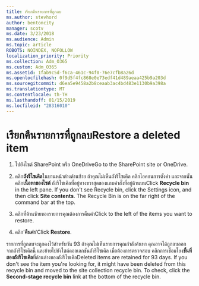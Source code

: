 ```yaml
---
title: เรียกคืนรายการที่ถูกลบ
ms.author: stevhord
author: bentoncity
manager: scotv
ms.date: 3/23/2018
ms.audience: Admin
ms.topic: article
ROBOTS: NOINDEX, NOFOLLOW
localization_priority: Priority
ms.collection: Adm_O365
ms.custom: Adm_O365
ms.assetid: 1fab9c5d-f6ca-461c-94f0-76e7cfb8a26d
ms.openlocfilehash: 0f9d5f4fc868e0e73edf41d489aeaa425b9a203d
ms.sourcegitcommit: d6ea5e9458a2b8ceaab3ac4bd483e1130b9a398a
ms.translationtype: MT
ms.contentlocale: th-TH
ms.lasthandoff: 01/15/2019
ms.locfileid: "28316010"
---
```

# <a name="restore-a-deleted-item"></a><span data-ttu-id="aecfe-102">เรียกคืนรายการที่ถูกลบ</span><span class="sxs-lookup"><span data-stu-id="aecfe-102">Restore a deleted item</span></span>

1. <span data-ttu-id="aecfe-103">ไปยังไซต์ SharePoint หรือ OneDrive</span><span class="sxs-lookup"><span data-stu-id="aecfe-103">Go to the SharePoint site or OneDrive.</span></span>
    
2. <span data-ttu-id="aecfe-p101">คลิก**ถังรีไซเคิล**ในบานหน้าต่างด้านซ้าย ถ้าคุณไม่เห็นถังรีไซเคิล คลิกไอคอนการตั้งค่า และจากนั้น คลิก**เนื้อหาของไซต์** ถังรีไซเคิลที่อยู่ทางขวาสุดของแถบคำสั่งที่อยู่ด้านบน</span><span class="sxs-lookup"><span data-stu-id="aecfe-p101">Click **Recycle bin** in the left pane. If you don't see Recycle bin, click the Settings icon, and then click **Site contents**. The Recycle Bin is on the far right of the command bar at the top.</span></span>
    
3. <span data-ttu-id="aecfe-107">คลิกที่ด้านซ้ายของรายการคุณต้องการคืนค่า</span><span class="sxs-lookup"><span data-stu-id="aecfe-107">Click to the left of the items you want to restore.</span></span>
    
4. <span data-ttu-id="aecfe-108">คลิก'**คืนค่า**'</span><span class="sxs-lookup"><span data-stu-id="aecfe-108">Click **Restore**.</span></span>
    
<span data-ttu-id="aecfe-p102">รายการที่ถูกลบจะถูกคงไว้สำหรับวัน 93 ถ้าคุณไม่เห็นรายการคุณกำลังค้นหา คุณอาจได้ถูกลบออกจากถังรีไซเคิลนี้ และย้ายไปยังไซต์คอลเลกชันถังรีไซเคิล เมื่อต้องการตรวจสอบ คลิกการเชื่อมโยง**ขั้นที่สองถังรีไซเคิล**ที่ด้านล่างของถังรีไซเคิล</span><span class="sxs-lookup"><span data-stu-id="aecfe-p102">Deleted items are retained for 93 days. If you don't see the item you're looking for, it might have been deleted from this recycle bin and moved to the site collection recycle bin. To check, click the **Second-stage recycle bin** link at the bottom of the recycle bin.</span></span> 
  

